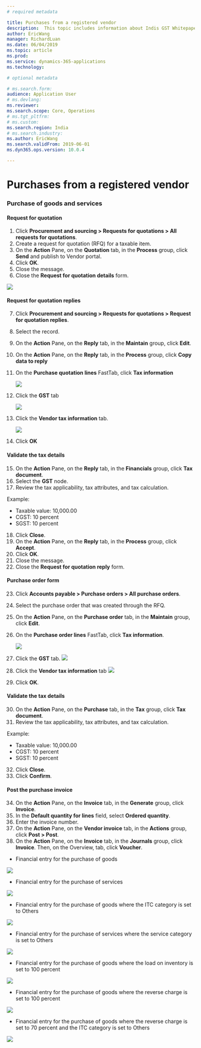 ```yaml
---
# required metadata

title: Purchases from a registered vendor
description:  This topic includes information about Indis GST Whitepaper in Microsoft Dynamics 365 for Finance and Operations.
author: EricWang
manager: RichardLuan
ms.date: 06/04/2019
ms.topic: article
ms.prod: 
ms.service: dynamics-365-applications
ms.technology: 

# optional metadata

# ms.search.form: 
audience: Application User
# ms.devlang: 
ms.reviewer: 
ms.search.scope: Core, Operations
# ms.tgt_pltfrm: 
# ms.custom: 
ms.search.region: India
# ms.search.industry: 
ms.author: EricWang
ms.search.validFrom: 2019-06-01
ms.dyn365.ops.version: 10.0.4

---
```


# Purchases from a registered vendor

### Purchase of goods and services

#### Request for quotation

1. Click **Procurement and sourcing > Requests for quotations > All requests for quotations**.
2. Create a request for quotation (RFQ) for a taxable item.
3. On the **Action** Pane, on the **Quotation** tab, in the **Process** group, click **Send** and publish to Vendor portal.
4. Click **OK**.
5. Close the message.
6. Close the **Request for quotation details** form.

![](media/Annotation-2019-05-15-171525.png)

#### Request for quotation replies

7. Click **Procurement and sourcing > Requests for quotations > Request for quotation replies**.

8. Select the record.

9. On the **Action** Pane, on the **Reply** tab, in the **Maintain** group, click **Edit**.

10. On the **Action** Pane, on the **Reply** tab, in the **Process** group, click **Copy data to reply**

11. On the **Purchase quotation lines** FastTab, click **Tax information**

    ![](media/Annotation-2019-05-15-171959.png)

12. Click the **GST** tab

    ![](media/Annotation-2019-05-15-172049.png)

13. Click the **Vendor tax information** tab.

    ![](media/Annotation-2019-05-15-172136.png)

14. Click **OK**



#### Validate the tax details

15. On the **Action** Pane, on the **Reply** tab, in the **Financials** group, click **Tax document**.
16. Select the **GST** node.
17. Review the tax applicability, tax attributes, and tax calculation.

Example:

- Taxable value: 10,000.00
- CGST: 10 percent
- SGST: 10 percent

18. Click **Close**.
19. On the **Action** Pane, on the **Reply** tab, in the **Process** group, click **Accept**.
20. Click **OK**.
21. Close the message.
22. Close the **Request for quotation reply** form.

#### Purchase order form

23. Click **Accounts payable > Purchase orders > All purchase orders**.

24. Select the purchase order that was created through the RFQ.

25. On the **Action** Pane, on the **Purchase order** tab, in the **Maintain** group, click **Edit**.

26. On the **Purchase order lines** FastTab, click **Tax information**.

    ![](media/Annotation-2019-05-15-171959.png)

27. Click the **GST** tab.
    ![](media/Annotation-2019-05-15-172049.png)
28. Click the **Vendor tax information** tab
    ![](media/Annotation-2019-05-15-172136.png)

29. Click **OK**.

#### Validate the tax details

30. On the **Action** Pane, on the **Purchase** tab, in the **Tax** group, click **Tax document**.
31. Review the tax applicability, tax attributes, and tax calculation.

Example:

- Taxable value: 10,000.00
- CGST: 10 percent
- SGST: 10 percent

32. Click **Close**.
33. Click **Confirm**.

#### Post the purchase invoice

34. On the **Action** Pane, on the **Invoice** tab, in the **Generate** group, click **Invoice**.
35. In the **Default quantity for lines** field, select **Ordered quantity**.
36. Enter the invoice number.
37. On the **Action** Pane, on the **Vendor invoice** tab, in the **Actions** group, click **Post > Post**.
38. On the **Action** Pane, on the **Invoice** tab, in the **Journals** group, click **Invoice**. Then, on the Overview, tab, click **Voucher**.

- Financial entry for the purchase of goods

![](media/Annotation-2019-05-15-173233.png)

- Financial entry for the purchase of services

![](media/Annotation-2019-05-15-173325.png)

- Financial entry for the purchase of goods where the ITC category is set to Others

![](media/Annotation-2019-05-15-173406.png)

- Financial entry for the purchase of services where the service category is set to Others

![](media/Annotation-2019-05-15-173457.png)

- Financial entry for the purchase of goods where the load on inventory is set to 100 percent

![](media/Annotation-2019-05-15-173548.png)

- Financial entry for the purchase of goods where the reverse charge is set to 100 percent

![](media/Annotation-2019-05-15-173632.png)

- Financial entry for the purchase of goods where the reverse charge is set to 70 percent and the ITC category is set to Others

![](media/Annotation-2019-05-15-173734.png)



